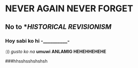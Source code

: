 # NEVER AGAIN NEVER FORGET
## No to **HISTORICAL REVISIONISM*

### Hoy sabi ko hi  -__________-
:))
_gusto ko na_ **umuwi**
**ANLAMIG HEHEHHEHEHE**

###hhsshsshshshsh


